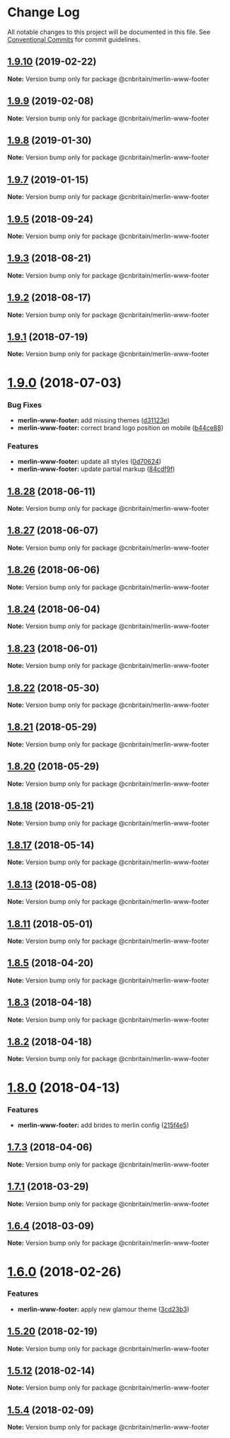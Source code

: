 # Change Log

All notable changes to this project will be documented in this file.
See [Conventional Commits](https://conventionalcommits.org) for commit guidelines.

## [1.9.10](https://github.com/cnduk/merlin-www-components/compare/@cnbritain/merlin-www-footer@1.9.9...@cnbritain/merlin-www-footer@1.9.10) (2019-02-22)

**Note:** Version bump only for package @cnbritain/merlin-www-footer





## [1.9.9](https://github.com/cnduk/merlin-www-components/compare/@cnbritain/merlin-www-footer@1.9.8...@cnbritain/merlin-www-footer@1.9.9) (2019-02-08)

**Note:** Version bump only for package @cnbritain/merlin-www-footer





## [1.9.8](https://github.com/cnduk/merlin-www-components/compare/@cnbritain/merlin-www-footer@1.9.7...@cnbritain/merlin-www-footer@1.9.8) (2019-01-30)

**Note:** Version bump only for package @cnbritain/merlin-www-footer





## [1.9.7](https://github.com/cnduk/merlin-www-components/compare/@cnbritain/merlin-www-footer@1.9.6...@cnbritain/merlin-www-footer@1.9.7) (2019-01-15)

**Note:** Version bump only for package @cnbritain/merlin-www-footer





<a name="1.9.5"></a>
## [1.9.5](https://github.com/cnduk/merlin-www-components/compare/@cnbritain/merlin-www-footer@1.9.4...@cnbritain/merlin-www-footer@1.9.5) (2018-09-24)




**Note:** Version bump only for package @cnbritain/merlin-www-footer

<a name="1.9.3"></a>
## [1.9.3](https://github.com/cnduk/merlin-www-components/compare/@cnbritain/merlin-www-footer@1.9.2...@cnbritain/merlin-www-footer@1.9.3) (2018-08-21)




**Note:** Version bump only for package @cnbritain/merlin-www-footer

<a name="1.9.2"></a>
## [1.9.2](https://github.com/cnduk/merlin-www-components/compare/@cnbritain/merlin-www-footer@1.9.1...@cnbritain/merlin-www-footer@1.9.2) (2018-08-17)




**Note:** Version bump only for package @cnbritain/merlin-www-footer

<a name="1.9.1"></a>
## [1.9.1](https://github.com/cnduk/merlin-www-components/compare/@cnbritain/merlin-www-footer@1.9.0...@cnbritain/merlin-www-footer@1.9.1) (2018-07-19)




**Note:** Version bump only for package @cnbritain/merlin-www-footer

<a name="1.9.0"></a>
# [1.9.0](https://github.com/cnduk/merlin-www-components/compare/@cnbritain/merlin-www-footer@1.8.29...@cnbritain/merlin-www-footer@1.9.0) (2018-07-03)


### Bug Fixes

* **merlin-www-footer:** add missing themes ([d31123e](https://github.com/cnduk/merlin-www-components/commit/d31123e))
* **merlin-www-footer:** correct brand logo position on mobile ([b44ce88](https://github.com/cnduk/merlin-www-components/commit/b44ce88))


### Features

* **merlin-www-footer:** update all styles ([0d70624](https://github.com/cnduk/merlin-www-components/commit/0d70624))
* **merlin-www-footer:** update partial markup ([84cdf9f](https://github.com/cnduk/merlin-www-components/commit/84cdf9f))




<a name="1.8.28"></a>
## [1.8.28](https://github.com/cnduk/merlin-www-components/compare/@cnbritain/merlin-www-footer@1.8.27...@cnbritain/merlin-www-footer@1.8.28) (2018-06-11)




**Note:** Version bump only for package @cnbritain/merlin-www-footer

<a name="1.8.27"></a>
## [1.8.27](https://github.com/cnduk/merlin-www-components/compare/@cnbritain/merlin-www-footer@1.8.26...@cnbritain/merlin-www-footer@1.8.27) (2018-06-07)




**Note:** Version bump only for package @cnbritain/merlin-www-footer

<a name="1.8.26"></a>
## [1.8.26](https://github.com/cnduk/merlin-www-components/compare/@cnbritain/merlin-www-footer@1.8.25...@cnbritain/merlin-www-footer@1.8.26) (2018-06-06)




**Note:** Version bump only for package @cnbritain/merlin-www-footer

<a name="1.8.24"></a>
## [1.8.24](https://github.com/cnduk/merlin-www-components/compare/@cnbritain/merlin-www-footer@1.8.23...@cnbritain/merlin-www-footer@1.8.24) (2018-06-04)




**Note:** Version bump only for package @cnbritain/merlin-www-footer

<a name="1.8.23"></a>
## [1.8.23](https://github.com/cnduk/merlin-www-components/compare/@cnbritain/merlin-www-footer@1.8.22...@cnbritain/merlin-www-footer@1.8.23) (2018-06-01)




**Note:** Version bump only for package @cnbritain/merlin-www-footer

<a name="1.8.22"></a>
## [1.8.22](https://github.com/cnduk/merlin-www-components/compare/@cnbritain/merlin-www-footer@1.8.21...@cnbritain/merlin-www-footer@1.8.22) (2018-05-30)




**Note:** Version bump only for package @cnbritain/merlin-www-footer

<a name="1.8.21"></a>
## [1.8.21](https://github.com/cnduk/merlin-www-components/compare/@cnbritain/merlin-www-footer@1.8.20...@cnbritain/merlin-www-footer@1.8.21) (2018-05-29)




**Note:** Version bump only for package @cnbritain/merlin-www-footer

<a name="1.8.20"></a>
## [1.8.20](https://github.com/cnduk/merlin-www-components/compare/@cnbritain/merlin-www-footer@1.8.19...@cnbritain/merlin-www-footer@1.8.20) (2018-05-29)




**Note:** Version bump only for package @cnbritain/merlin-www-footer

<a name="1.8.18"></a>
## [1.8.18](https://github.com/cnduk/merlin-www-components/compare/@cnbritain/merlin-www-footer@1.8.17...@cnbritain/merlin-www-footer@1.8.18) (2018-05-21)




**Note:** Version bump only for package @cnbritain/merlin-www-footer

<a name="1.8.17"></a>
## [1.8.17](https://github.com/cnduk/merlin-www-components/compare/@cnbritain/merlin-www-footer@1.8.16...@cnbritain/merlin-www-footer@1.8.17) (2018-05-14)




**Note:** Version bump only for package @cnbritain/merlin-www-footer

<a name="1.8.13"></a>
## [1.8.13](https://github.com/cnduk/merlin-www-components/compare/@cnbritain/merlin-www-footer@1.8.12...@cnbritain/merlin-www-footer@1.8.13) (2018-05-08)




**Note:** Version bump only for package @cnbritain/merlin-www-footer

<a name="1.8.11"></a>
## [1.8.11](https://github.com/cnduk/merlin-www-components/compare/@cnbritain/merlin-www-footer@1.8.10...@cnbritain/merlin-www-footer@1.8.11) (2018-05-01)




**Note:** Version bump only for package @cnbritain/merlin-www-footer

<a name="1.8.5"></a>
## [1.8.5](https://github.com/cnduk/merlin-www-components/compare/@cnbritain/merlin-www-footer@1.8.4...@cnbritain/merlin-www-footer@1.8.5) (2018-04-20)




**Note:** Version bump only for package @cnbritain/merlin-www-footer

<a name="1.8.3"></a>
## [1.8.3](https://github.com/cnduk/merlin-www-components/compare/@cnbritain/merlin-www-footer@1.8.2...@cnbritain/merlin-www-footer@1.8.3) (2018-04-18)




**Note:** Version bump only for package @cnbritain/merlin-www-footer

<a name="1.8.2"></a>
## [1.8.2](https://github.com/cnduk/merlin-www-components/compare/@cnbritain/merlin-www-footer@1.8.1...@cnbritain/merlin-www-footer@1.8.2) (2018-04-18)




**Note:** Version bump only for package @cnbritain/merlin-www-footer

<a name="1.8.0"></a>
# [1.8.0](https://github.com/cnduk/merlin-www-components/compare/@cnbritain/merlin-www-footer@1.7.3...@cnbritain/merlin-www-footer@1.8.0) (2018-04-13)


### Features

* **merlin-www-footer:** add brides to merlin config ([215f4e5](https://github.com/cnduk/merlin-www-components/commit/215f4e5))




<a name="1.7.3"></a>
## [1.7.3](https://github.com/cnduk/merlin-www-components/compare/@cnbritain/merlin-www-footer@1.7.2...@cnbritain/merlin-www-footer@1.7.3) (2018-04-06)




**Note:** Version bump only for package @cnbritain/merlin-www-footer

<a name="1.7.1"></a>
## [1.7.1](https://github.com/cnduk/merlin-www-components/compare/@cnbritain/merlin-www-footer@1.7.0...@cnbritain/merlin-www-footer@1.7.1) (2018-03-29)




**Note:** Version bump only for package @cnbritain/merlin-www-footer

<a name="1.6.4"></a>
## [1.6.4](https://github.com/cnduk/merlin-www-components/compare/@cnbritain/merlin-www-footer@1.6.3...@cnbritain/merlin-www-footer@1.6.4) (2018-03-09)




**Note:** Version bump only for package @cnbritain/merlin-www-footer

<a name="1.6.0"></a>
# [1.6.0](https://github.com/cnduk/merlin-www-components/compare/@cnbritain/merlin-www-footer@1.5.25...@cnbritain/merlin-www-footer@1.6.0) (2018-02-26)


### Features

* **merlin-www-footer:** apply new glamour theme ([3cd23b3](https://github.com/cnduk/merlin-www-components/commit/3cd23b3))




<a name="1.5.20"></a>
## [1.5.20](https://github.com/cnduk/merlin-www-components/compare/@cnbritain/merlin-www-footer@1.5.19...@cnbritain/merlin-www-footer@1.5.20) (2018-02-19)




**Note:** Version bump only for package @cnbritain/merlin-www-footer

<a name="1.5.12"></a>
## [1.5.12](https://github.com/cnduk/merlin-www-components/compare/@cnbritain/merlin-www-footer@1.5.11...@cnbritain/merlin-www-footer@1.5.12) (2018-02-14)




**Note:** Version bump only for package @cnbritain/merlin-www-footer

<a name="1.5.4"></a>
## [1.5.4](https://github.com/cnduk/merlin-www-components/compare/@cnbritain/merlin-www-footer@1.5.3...@cnbritain/merlin-www-footer@1.5.4) (2018-02-09)




**Note:** Version bump only for package @cnbritain/merlin-www-footer
